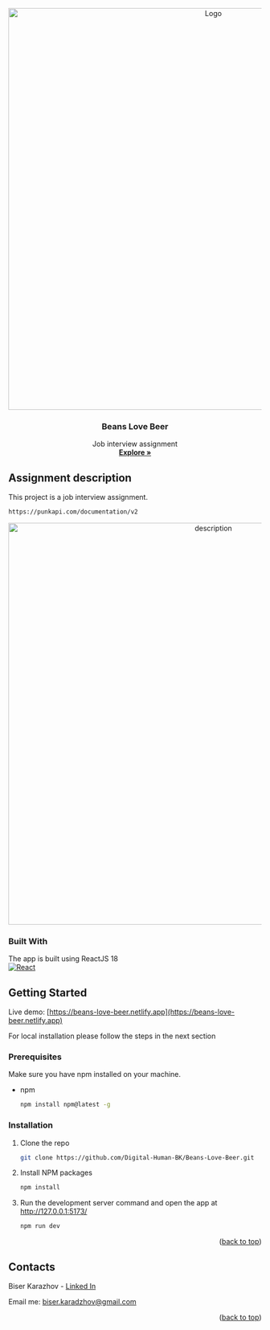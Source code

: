 <a name="readme-top"></a>

<div align="center">
  <a href="https://beans-love-beer.netlify.app">
    <img src="https://res.cloudinary.com/dio4dx3uy/image/upload/v1668526421/image_y4s4gq.png" alt="Logo" width="800">
  </a>

  <h3 align="center">Beans Love Beer</h3>

  <p align="center">
    Job interview assignment
    <br />
    <a href="https://beans-love-beer.netlify.app"><strong>Explore »</strong></a>
  </p>
</div>

<!-- ABOUT -->

## Assignment description

This project is a job interview assignment.

```sh
https://punkapi.com/documentation/v2
```

<div align="center">
    <img src="https://res.cloudinary.com/dio4dx3uy/image/upload/v1668526436/image_1_sqhhsv.png" alt="description" width="800">
</div>
<!-- BUILD -->

### Built With

The app is built using ReactJS 18  
[![React][react.js]][react-url]

<!-- GETTING STARTED -->

## Getting Started

Live demo: [https://beans-love-beer.netlify.app](https://beans-love-beer.netlify.app)

For local installation please follow the steps in the next section

<!-- PREREQUISITES -->

### Prerequisites

Make sure you have npm installed on your machine.

- npm
  ```sh
  npm install npm@latest -g
  ```

<!-- INSTALLATION -->

### Installation

1. Clone the repo
   ```sh
   git clone https://github.com/Digital-Human-BK/Beans-Love-Beer.git
   ```
2. Install NPM packages

   ```sh
   npm install
   ```

3. Run the development server command and open the app at http://127.0.0.1:5173/
   ```sh
   npm run dev
   ```

<p align="right">(<a href="#readme-top">back to top</a>)</p>

<!-- CONTACT -->

## Contacts

Biser Karazhov - [Linked In](https://www.linkedin.com/in/biser-karadzhov-b03594238/)

Email me: [biser.karadzhov@gmail.com](biser.karadzhov@gmail.com)

<p align="right">(<a href="#readme-top">back to top</a>)</p>

<!-- LINKS -->

[react.js]: https://img.shields.io/badge/React-20232A?style=for-the-badge&logo=react&logoColor=61DAFB
[react-url]: https://reactjs.org/
